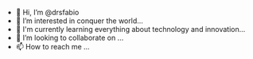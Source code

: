 - 👋 Hi, I’m @drsfabio
- 👀 I’m interested in conquer the world...
- 🌱 I'm currently learning everything about technology and innovation...
- 💞️ I’m looking to collaborate on ...
- 📫 How to reach me ...

<!---
drsfabio/drsfabio is a ✨ special ✨ repository because its `README.md` (this file) appears on your GitHub profile.
You can click the Preview link to take a look at your changes.
--->
